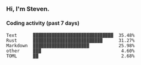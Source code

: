 ### Hi, I'm Steven.

#### Coding activity (past 7 days)
```
Text      ▓▓▓▓▓▓▓▓▓▓▓▓▓▓▓▓▓▓▓▓▓▓▓▓▓▓▓▓▓▓  35.48%
Rust      ▓▓▓▓▓▓▓▓▓▓▓▓▓▓▓▓▓▓▓▓▓▓▓▓▓▓      31.27%
Markdown  ▓▓▓▓▓▓▓▓▓▓▓▓▓▓▓▓▓▓▓▓▓           25.98%
other     ▓▓▓                              4.60%
TOML      ▓▓                               2.68%
```

